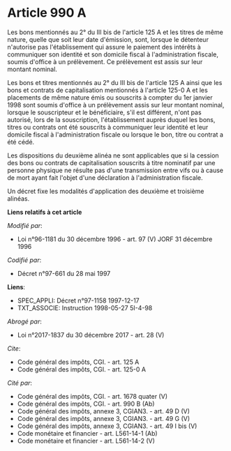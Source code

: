 # Article 990 A

Les bons mentionnés au 2° du III bis de l'article 125 A et les titres de même nature, quelle que soit leur date d'émission,
sont, lorsque le détenteur n'autorise pas l'établissement qui assure le paiement des intérêts à communiquer son identité et
son domicile fiscal à l'administration fiscale, soumis d'office à un prélèvement. Ce prélèvement est assis sur leur montant
nominal. 

Les bons et titres mentionnés au 2° du III bis de l'article 125 A ainsi que les bons et contrats de capitalisation mentionnés
à l'article 125-0 A et les placements de même nature émis ou souscrits à compter du 1er janvier 1998 sont soumis d'office à
un prélèvement assis sur leur montant nominal, lorsque le souscripteur et le bénéficiaire, s'il est différent, n'ont pas
autorisé, lors de la souscription, l'établissement auprès duquel les bons, titres ou contrats ont été souscrits à communiquer
leur identité et leur domicile fiscal à l'administration fiscale ou lorsque le bon, titre ou contrat a été cédé. 

Les dispositions du deuxième alinéa ne sont applicables que si la cession des bons ou contrats de capitalisation souscrits à
titre nominatif par une personne physique ne résulte pas d'une transmission entre vifs ou à cause de mort ayant fait l'objet
d'une déclaration à l'administration fiscale. 

Un décret fixe les modalités d'application des deuxième et troisième alinéas.

**Liens relatifs à cet article**

_Modifié par_:

  - Loi n°96-1181 du 30 décembre 1996 - art. 97 (V) JORF 31 décembre 1996

_Codifié par_:

  - Décret n°97-661 du 28 mai 1997

**Liens**:

  - SPEC_APPLI: Décret n°97-1158 1997-12-17
  - TXT_ASSOCIE: Instruction 1998-05-27 5I-4-98

_Abrogé par_:

  - Loi n°2017-1837 du 30 décembre 2017 - art. 28 (V)

_Cite_:

  - Code général des impôts, CGI. - art. 125 A
  - Code général des impôts, CGI. - art. 125-0 A

_Cité par_:

  - Code général des impôts, CGI. - art. 1678 quater (V)
  - Code général des impôts, CGI. - art. 990 B (Ab)
  - Code général des impôts, annexe 3, CGIAN3. - art. 49 D (V)
  - Code général des impôts, annexe 3, CGIAN3. - art. 49 G (V)
  - Code général des impôts, annexe 3, CGIAN3. - art. 49 I bis (V)
  - Code monétaire et financier - art. L561-14-1 (Ab)
  - Code monétaire et financier - art. L561-14-2 (V)
